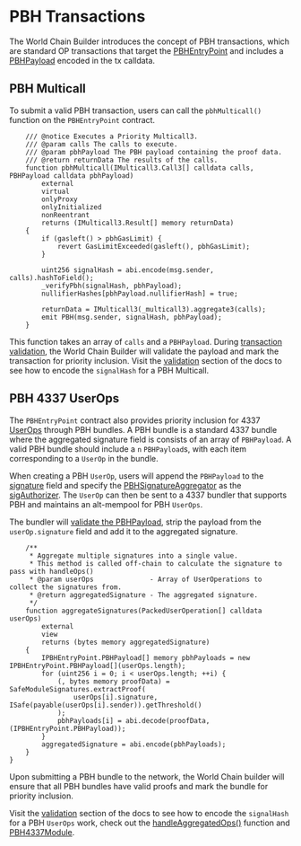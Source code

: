 # PBH Transactions

The World Chain Builder introduces the concept of PBH transactions, which are standard OP transactions that target the [PBHEntryPoint](https://github.com/worldcoin/world-chain/blob/main/contracts/src/PBHEntryPointImplV1.sol) and includes a [PBHPayload](./payload.md) encoded in the tx calldata.
<!--TODO: uncomment this once the pbh sidecar is merged to main The World Chain Builder introduces the concept of PBH transactions, which are standard OP transactions that include a valid `PBHPayload` either encoded in the `WorldChainTxEnvelope` or in tx calldata and target the `PBHEntryPoint`. -->


<!--TODO: uncomment once the pbh sidecar is merged tom main ## World Chain Tx Envelope
The `WorldChainTxEnvelope` is an EIP-2718 transaction envelope that extends the standard `OpTxEnvelope`, optionally including a `PBHSidecar`. -->

## PBH Multicall
To submit a valid PBH transaction, users can call the `pbhMulticall()` function on the `PBHEntryPoint` contract.


```solidity
    /// @notice Executes a Priority Multicall3.
    /// @param calls The calls to execute.
    /// @param pbhPayload The PBH payload containing the proof data.
    /// @return returnData The results of the calls.
    function pbhMulticall(IMulticall3.Call3[] calldata calls, PBHPayload calldata pbhPayload)
        external
        virtual
        onlyProxy
        onlyInitialized
        nonReentrant
        returns (IMulticall3.Result[] memory returnData)
    {
        if (gasleft() > pbhGasLimit) {
            revert GasLimitExceeded(gasleft(), pbhGasLimit);
        }

        uint256 signalHash = abi.encode(msg.sender, calls).hashToField();
        _verifyPbh(signalHash, pbhPayload);
        nullifierHashes[pbhPayload.nullifierHash] = true;

        returnData = IMulticall3(_multicall3).aggregate3(calls);
        emit PBH(msg.sender, signalHash, pbhPayload);
    }
```

This function takes an array of `calls` and a `PBHPayload`. During [transaction validation](./validation.md), the World Chain Builder will validate the payload and mark the transaction for priority inclusion. Visit the [validation](./validation.md#signal-hash) section of the docs to see how to encode the `signalHash` for a PBH Multicall.

## PBH 4337 UserOps
The `PBHEntryPoint` contract also provides priority inclusion for 4337 [UserOps](https://eips.ethereum.org/EIPS/eip-4337#useroperation) through PBH bundles. A PBH bundle is a standard 4337 bundle where the aggregated signature field is consists of an array of `PBHPayload`. A valid PBH bundle should include a `n` `PBHPayload`s, with each item corresponding to a `UserOp` in the bundle.


When creating a PBH `UserOp`, users will append the `PBHPayload` to the [signature](https://github.com/eth-infinitism/account-abstraction/blob/ed8a5c79b50361b2f1742ee9efecd45f494df597/contracts/interfaces/PackedUserOperation.sol#L27) field and specify the [PBHSignatureAggregator]() as the [sigAuthorizer](https://github.com/eth-infinitism/account-abstraction/blob/ed8a5c79b50361b2f1742ee9efecd45f494df597/contracts/legacy/v06/IAccount06.sol#L25-L26). The `UserOp` can then be sent to a 4337 bundler that supports PBH and maintains an alt-mempool for PBH `UserOps`. 

The bundler will [validate the PBHPayload](./validation.md), strip the payload from the `userOp.signature` field and add it to the aggregated signature. 

```solidity
    /**
     * Aggregate multiple signatures into a single value.
     * This method is called off-chain to calculate the signature to pass with handleOps()
     * @param userOps              - Array of UserOperations to collect the signatures from.
     * @return aggregatedSignature - The aggregated signature.
     */
    function aggregateSignatures(PackedUserOperation[] calldata userOps)
        external
        view
        returns (bytes memory aggregatedSignature)
    {
        IPBHEntryPoint.PBHPayload[] memory pbhPayloads = new IPBHEntryPoint.PBHPayload[](userOps.length);
        for (uint256 i = 0; i < userOps.length; ++i) {
            (, bytes memory proofData) = SafeModuleSignatures.extractProof(
                userOps[i].signature, ISafe(payable(userOps[i].sender)).getThreshold()
            );
            pbhPayloads[i] = abi.decode(proofData, (IPBHEntryPoint.PBHPayload));
        }
        aggregatedSignature = abi.encode(pbhPayloads);
    }
}
```

Upon submitting a PBH bundle to the network, the World Chain builder will ensure that all PBH bundles have valid proofs and mark the bundle for priority inclusion.

Visit the [validation](./validation.md#signal-hash) section of the docs to see how to encode the `signalHash` for a PBH `UserOps` work, check out the [handleAggregatedOps()](https://github.com/worldcoin/world-chain/blob/main/contracts/src/PBHEntryPointImplV1.sol#L216-L250) function and [PBH4337Module](https://github.com/worldcoin/world-chain/blob/main/contracts/src/PBH4337Module.sol).